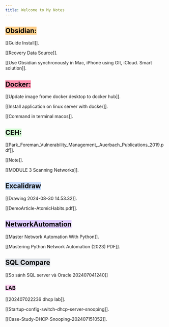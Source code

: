 ```yaml
---
title: Welcome to My Notes
---
```


## <mark style="background: #FFF3A3A6;"><mark style="background: #FFB86CA6;">**Obsidian**:</mark></mark>

[[Guide Install]].

[[Rcovery Data Source]].

[[Use Obsidian synchronously in Mac, iPhone using GIt, iCloud. Smart solution]].

## <mark style="background: #FF5582A6;">**Docker**:</mark>

[[Update image frome docker desktop to docker hub]].

[[Install application on linux server with docker]].

[[Command in terminal macos]].

## <mark style="background: #BBFABBA6;">**CEH**:</mark>
[[Park_Foreman_Vulnerability_Management,_Auerbach_Publications_2019.pdf]].

[[Note]].

[[MODULE 3 Scanning Networks]].

## <mark style="background: #ADCCFFA6;">**Excalidraw**</mark>

[[Drawing 2024-08-30 14.53.32]].

[[DemoArticle-AtomicHabits.pdf]].


## <mark style="background: #D2B3FFA6;">**NetworkAutomation**</mark>

[[Master Network Automation With Python]].

[[Mastering Python Network Automation (2023) PDF]].

## <mark style="background: #CACFD9A6;">**SQL Compare**</mark>

[[So sánh SQL server và Oracle 202407041240]]

### <mark style="background: #FFB8EBA6;">**LAB**</mark>

[[202407022236 dhcp lab]].

[[Startup-config-switch-dhcp-server-snooping]].

[[Case-Study-DHCP-Snooping-202407151052]].
